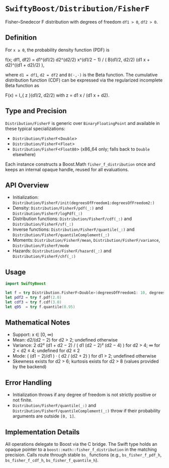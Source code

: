 # ``SwiftyBoost/Distribution/FisherF``

Fisher–Snedecor F distribution with degrees of freedom `df1 > 0`, `df2 > 0`.

## Definition

For `x ≥ 0`, the probability density function (PDF) is

f(x; df1, df2) = d1^(d1/2) d2^(d2/2) x^(d1/2 − 1) / ( B(d1/2, d2/2) (d1 x + d2)^((d1 + d2)/2) ),

where `d1 = df1`, `d2 = df2` and `B(·,·)` is the Beta function. The cumulative distribution function (CDF) can be expressed via the regularized incomplete Beta function as

F(x) = I_{ z }(d1/2, d2/2) with z = d1 x / (d1 x + d2).

## Type and Precision

``Distribution/FisherF`` is generic over `BinaryFloatingPoint` and available in these typical specializations:

- ``Distribution/FisherF``<`Double`>
- ``Distribution/FisherF``<`Float`>
- ``Distribution/FisherF``<`Float80`> (x86_64 only; falls back to `Double` elsewhere)

Each instance constructs a Boost.Math `fisher_f_distribution` once and keeps an internal opaque handle, reused for all evaluations.

## API Overview

- Initialization: ``Distribution/FisherF/init(degreesOfFreedom1:degreesOfFreedom2:)``
- Density: ``Distribution/FisherF/pdf(_:)`` and ``Distribution/FisherF/logPdf(_:)``
- Distribution functions: ``Distribution/FisherF/cdf(_:)`` and ``Distribution/FisherF/sf(_:)``
- Inverse functions: ``Distribution/FisherF/quantile(_:)`` and ``Distribution/FisherF/quantileComplement(_:)``
- Moments: ``Distribution/FisherF/mean``, ``Distribution/FisherF/variance``, ``Distribution/FisherF/mode``
- Hazards: ``Distribution/FisherF/hazard(_:)`` and ``Distribution/FisherF/chf(_:)``

## Usage

```swift
import SwiftyBoost

let f = try Distribution.FisherF<Double>(degreesOfFreedom1: 10, degreesOfFreedom2: 20)
let pdf2 = try f.pdf(2.0)
let cdf3 = try f.cdf(3.0)
let q95  = try f.quantile(0.95)
```

## Mathematical Notes

- Support: x ∈ [0, ∞)
- Mean: d2/(d2 − 2) for d2 > 2; undefined otherwise
- Variance: 2 d2² (d1 + d2 − 2) / ( d1 (d2 − 2)² (d2 − 4) ) for d2 > 4; ∞ for 2 < d2 ≤ 4; undefined for d2 ≤ 2
- Mode: ( (d1 − 2)/d1 ) · ( d2 / (d2 + 2) ) for d1 > 2; undefined otherwise
- Skewness exists for d2 > 6; kurtosis exists for d2 > 8 (values provided by the backend)

## Error Handling

- Initialization throws if any degree of freedom is not strictly positive or not finite.
- ``Distribution/FisherF/quantile(_:)`` and ``Distribution/FisherF/quantileComplement(_:)`` throw if their probability arguments are outside `[0, 1]`.

## Implementation Details

All operations delegate to Boost via the C bridge. The Swift type holds an opaque pointer to a `boost::math::fisher_f_distribution` in the matching precision. Calls route through stable `bs_` functions (e.g., `bs_fisher_f_pdf_h`, `bs_fisher_f_cdf_h`, `bs_fisher_f_quantile_h`).

